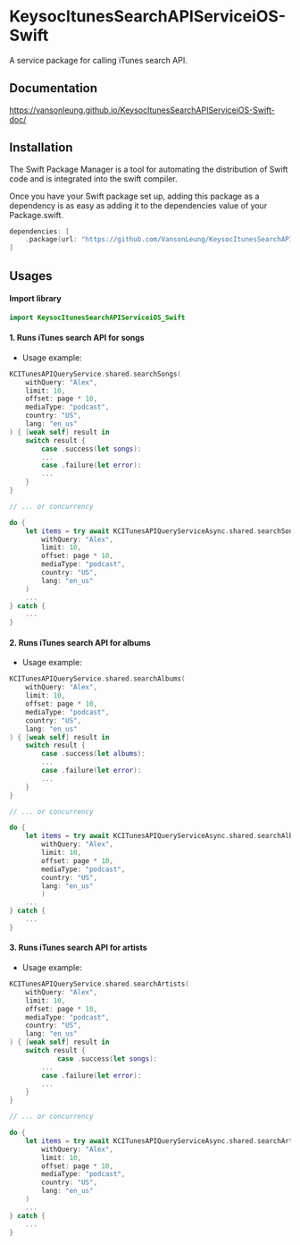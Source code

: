 # KeysocItunesSearchAPIServiceiOS-Swift

A service package for calling iTunes search API.

## Documentation

https://vansonleung.github.io/KeysocItunesSearchAPIServiceiOS-Swift-doc/


## Installation

The Swift Package Manager is a tool for automating the distribution of Swift code and is integrated into the swift compiler.

Once you have your Swift package set up, adding this package as a dependency is as easy as adding it to the dependencies value of your Package.swift.


```swift
dependencies: [
    .package(url: "https://github.com/VansonLeung/KeysocItunesSearchAPIServiceiOS-Swift.git")
]
```

## Usages

#### Import library

```swift
import KeysocItunesSearchAPIServiceiOS_Swift
```

#### 1. Runs iTunes search API for songs

- Usage example:

```swift
KCITunesAPIQueryService.shared.searchSongs(
    withQuery: "Alex",
    limit: 10,
    offset: page * 10,
    mediaType: "podcast",
    country: "US",
    lang: "en_us"
) { [weak self] result in
    switch result {
        case .success(let songs):
        ...
        case .failure(let error):
        ...
    }
}

// ... or concurrency

do {
    let items = try await KCITunesAPIQueryServiceAsync.shared.searchSongs(
        withQuery: "Alex",
        limit: 10,
        offset: page * 10,
        mediaType: "podcast",
        country: "US",
        lang: "en_us"
    )
    ...
} catch {
    ...
}

```

#### 2. Runs iTunes search API for albums

- Usage example:

```swift
KCITunesAPIQueryService.shared.searchAlbums(
    withQuery: "Alex",
    limit: 10,
    offset: page * 10,
    mediaType: "podcast",
    country: "US",
    lang: "en_us"
) { [weak self] result in
    switch result {
        case .success(let albums):
        ...
        case .failure(let error):
        ...
    }
}

// ... or concurrency

do {
    let items = try await KCITunesAPIQueryServiceAsync.shared.searchAlbums(
        withQuery: "Alex",
        limit: 10,
        offset: page * 10,
        mediaType: "podcast",
        country: "US",
        lang: "en_us"
        )
    ...
} catch {
    ...
}

```

#### 3. Runs iTunes search API for artists

- Usage example:

```swift
KCITunesAPIQueryService.shared.searchArtists(
    withQuery: "Alex",
    limit: 10,
    offset: page * 10,
    mediaType: "podcast",
    country: "US",
    lang: "en_us"
) { [weak self] result in
    switch result {
            case .success(let songs):
        ...
        case .failure(let error):
        ...
    }
}

// ... or concurrency

do {
    let items = try await KCITunesAPIQueryServiceAsync.shared.searchArtists(
        withQuery: "Alex",
        limit: 10,
        offset: page * 10,
        mediaType: "podcast",
        country: "US",
        lang: "en_us"
    )
    ...
} catch {
    ...
}

```
